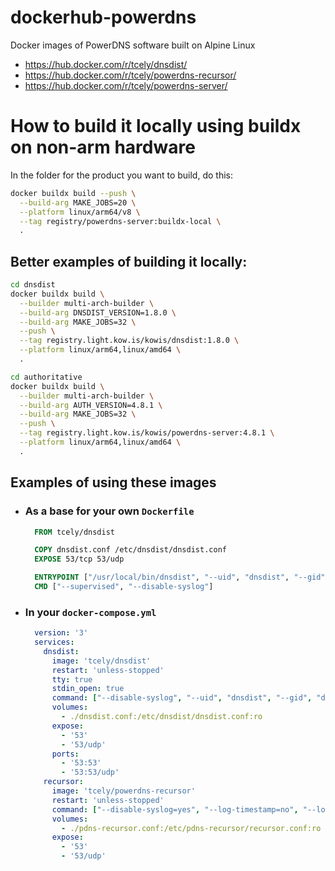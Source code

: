 # dockerhub-powerdns
Docker images of PowerDNS software built on Alpine Linux
- https://hub.docker.com/r/tcely/dnsdist/
- https://hub.docker.com/r/tcely/powerdns-recursor/
- https://hub.docker.com/r/tcely/powerdns-server/


# How to build it locally using buildx on non-arm hardware

In the folder for the product you want to build, do this:

```bash
docker buildx build --push \
  --build-arg MAKE_JOBS=20 \
  --platform linux/arm64/v8 \
  --tag registry/powerdns-server:buildx-local \
  .
```

## Better examples of building it locally:
```bash
cd dnsdist
docker buildx build \
  --builder multi-arch-builder \
  --build-arg DNSDIST_VERSION=1.8.0 \
  --build-arg MAKE_JOBS=32 \
  --push \
  --tag registry.light.kow.is/kowis/dnsdist:1.8.0 \
  --platform linux/arm64,linux/amd64 \
  .

cd authoritative
docker buildx build \
  --builder multi-arch-builder \
  --build-arg AUTH_VERSION=4.8.1 \
  --build-arg MAKE_JOBS=32 \
  --push \
  --tag registry.light.kow.is/kowis/powerdns-server:4.8.1 \
  --platform linux/arm64,linux/amd64 \
  .

```

## Examples of using these images

* ### As a base for your own `Dockerfile`
  ```dockerfile
    FROM tcely/dnsdist

    COPY dnsdist.conf /etc/dnsdist/dnsdist.conf
    EXPOSE 53/tcp 53/udp

    ENTRYPOINT ["/usr/local/bin/dnsdist", "--uid", "dnsdist", "--gid", "dnsdist"]
    CMD ["--supervised", "--disable-syslog"]
  ```
* ### In your `docker-compose.yml`
  ```yaml
    version: '3'
    services:
      dnsdist:
        image: 'tcely/dnsdist'
        restart: 'unless-stopped'
        tty: true
        stdin_open: true
        command: ["--disable-syslog", "--uid", "dnsdist", "--gid", "dnsdist", "--verbose"]
        volumes:
          - ./dnsdist.conf:/etc/dnsdist/dnsdist.conf:ro
        expose:
          - '53'
          - '53/udp'
        ports:
          - '53:53'
          - '53:53/udp'
      recursor:
        image: 'tcely/powerdns-recursor'
        restart: 'unless-stopped'
        command: ["--disable-syslog=yes", "--log-timestamp=no", "--local-address=0.0.0.0", "--setuid=pdns-recursor", "--setgid=pdns-recursor"]
        volumes:
          - ./pdns-recursor.conf:/etc/pdns-recursor/recursor.conf:ro
        expose:
          - '53'
          - '53/udp'

  ```
